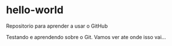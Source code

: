 # hello-world
Repositorio para aprender a usar o GitHub



Testando e aprendendo sobre o Git.
Vamos ver ate onde isso vai...
